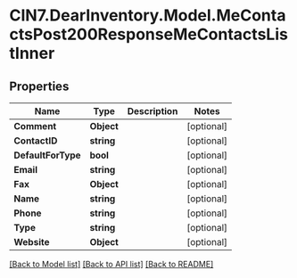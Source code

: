 # CIN7.DearInventory.Model.MeContactsPost200ResponseMeContactsListInner

## Properties

| Name               | Type       | Description | Notes      |
| ------------------ | ---------- | ----------- | ---------- |
| **Comment**        | **Object** |             | [optional] |
| **ContactID**      | **string** |             | [optional] |
| **DefaultForType** | **bool**   |             | [optional] |
| **Email**          | **string** |             | [optional] |
| **Fax**            | **Object** |             | [optional] |
| **Name**           | **string** |             | [optional] |
| **Phone**          | **string** |             | [optional] |
| **Type**           | **string** |             | [optional] |
| **Website**        | **Object** |             | [optional] |

[[Back to Model list]](../README.md#documentation-for-models) [[Back to API list]](../README.md#documentation-for-api-endpoints) [[Back to README]](../README.md)
